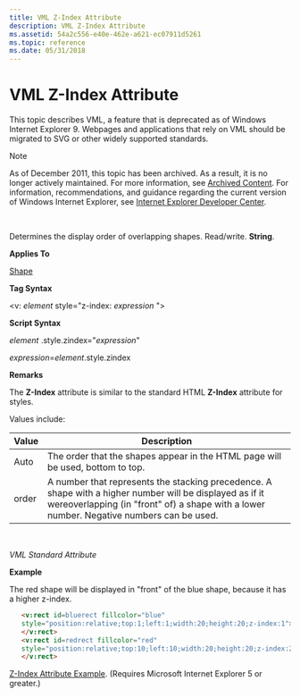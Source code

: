 ```yaml
---
title: VML Z-Index Attribute
description: VML Z-Index Attribute
ms.assetid: 54a2c556-e40e-462e-a621-ec07911d5261
ms.topic: reference
ms.date: 05/31/2018
---
```


# VML Z-Index Attribute

This topic describes VML, a feature that is deprecated as of Windows Internet Explorer 9. Webpages and applications that rely on VML should be migrated to SVG or other widely supported standards.

> [!Note]  
> As of December 2011, this topic has been archived. As a result, it is no longer actively maintained. For more information, see [Archived Content](/previous-versions/windows/internet-explorer/ie-developer/). For information, recommendations, and guidance regarding the current version of Windows Internet Explorer, see [Internet Explorer Developer Center](https://msdn.microsoft.com/ie/).

 

Determines the display order of overlapping shapes. Read/write. **String**.

**Applies To**

[Shape](shape-element--vml.md)

**Tag Syntax**

<v: *element* style="z-index: *expression* ">

**Script Syntax**

*element* .style.zindex="*expression*"

*expression*=*element*.style.zindex

**Remarks**

The **Z-Index** attribute is similar to the standard HTML **Z-Index** attribute for styles.

Values include:



| Value | Description                                                                                                                                                                                            |
|-------|--------------------------------------------------------------------------------------------------------------------------------------------------------------------------------------------------------|
| Auto  | The order that the shapes appear in the HTML page will be used, bottom to top.                                                                                                                         |
| order | A number that represents the stacking precedence. A shape with a higher number will be displayed as if it wereoverlapping (in "front" of) a shape with a lower number. Negative numbers can be used. |



 

*VML Standard Attribute*

**Example**

The red shape will be displayed in "front" of the blue shape, because it has a higher z-index.


```HTML
   <v:rect id=bluerect fillcolor="blue"
   style="position:relative;top:1;left:1;width:20;height:20;z-index:1">
   </v:rect>
   <v:rect id=redrect fillcolor="red"
   style="position:relative;top:10;left:10;width:20;height:20;z-index:2">
   </v:rect>
```



[Z-Index Attribute Example](/previous-versions/ms530275(v=vs.85)). (Requires Microsoft Internet Explorer 5 or greater.)

 

 

